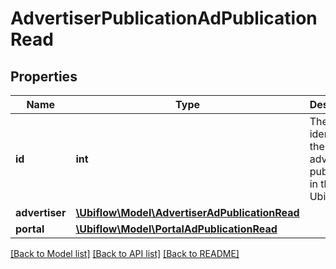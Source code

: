 # AdvertiserPublicationAdPublicationRead

## Properties
Name | Type | Description | Notes
------------ | ------------- | ------------- | -------------
**id** | **int** | The unique identifier of the advertiser publication, in the Ubiflow IS. | [optional] 
**advertiser** | [**\Ubiflow\Model\AdvertiserAdPublicationRead**](AdvertiserAdPublicationRead.md) |  | [optional] 
**portal** | [**\Ubiflow\Model\PortalAdPublicationRead**](PortalAdPublicationRead.md) |  | [optional] 

[[Back to Model list]](../../README.md#documentation-for-models) [[Back to API list]](../../README.md#documentation-for-api-endpoints) [[Back to README]](../../README.md)

